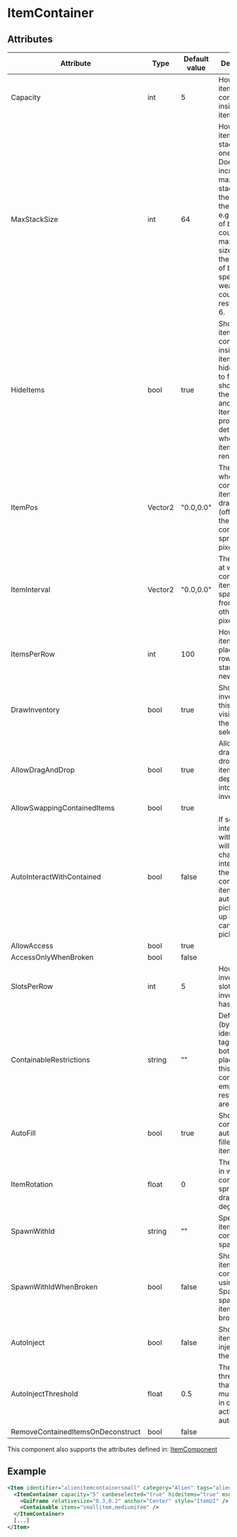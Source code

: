 # ItemContainer


## Attributes

| Attribute                         | Type    | Default value | Description                                                                                                                                                                                                                                  |
|-----------------------------------|---------|---------------|----------------------------------------------------------------------------------------------------------------------------------------------------------------------------------------------------------------------------------------------|
| Capacity                          | int     | 5             | How many items can be contained inside this item.                                                                                                                                                                                            |
| MaxStackSize                      | int     | 64            | How many items can be stacked in one slot. Does not increase the maximum stack size of the items themselves, e.g. a stack of bullets could have a maximum size of 8 but the number of bullets in a specific weapon could be restricted to 6. |
| HideItems                         | bool    | true          | Should the items contained inside this item be hidden. If set to false, you should use the ItemPos and ItemInterval properties to determine where the items get rendered.                                                                    |
| ItemPos                           | Vector2 | "0.0,0.0"     | The position where the contained items get drawn at (offset from the upper left corner of the sprite in pixels).                                                                                                                             |
| ItemInterval                      | Vector2 | "0.0,0.0"     | The interval at which the contained items are spaced apart from each other (in pixels).                                                                                                                                                      |
| ItemsPerRow                       | int     | 100           | How many items are placed in a row before starting a new row.                                                                                                                                                                                |
| DrawInventory                     | bool    | true          | Should the inventory of this item be visible when the item is selected.                                                                                                                                                                      |
| AllowDragAndDrop                  | bool    | true          | Allow dragging and dropping items to deposit items into this inventory.                                                                                                                                                                      |
| AllowSwappingContainedItems       | bool    | true          |                                                                                                                                                                                                                                              |
| AutoInteractWithContained         | bool    | false         | If set to true, interacting with this item will make the character interact with the contained item(s), automatically picking them up if they can be picked up.                                                                              |
| AllowAccess                       | bool    | true          |                                                                                                                                                                                                                                              |
| AccessOnlyWhenBroken              | bool    | false         |                                                                                                                                                                                                                                              |
| SlotsPerRow                       | int     | 5             | How many inventory slots the inventory has per row.                                                                                                                                                                                          |
| ContainableRestrictions           | string  | ""            | Define items (by identifiers or tags) that bots should place inside this container. If empty, no restrictions are applied.                                                                                                                   |
| AutoFill                          | bool    | true          | Should this container be automatically filled with items?                                                                                                                                                                                    |
| ItemRotation                      | float   | 0             | The rotation in which the contained sprites are drawn (in degrees).                                                                                                                                                                          |
| SpawnWithId                       | string  | ""            | Specify an item for the container to spawn with.                                                                                                                                                                                             |
| SpawnWithIdWhenBroken             | bool    | false         | Should the items configured using SpawnWithId spawn if this item is broken.                                                                                                                                                                  |
| AutoInject                        | bool    | false         | Should the items be injected into the user.                                                                                                                                                                                                  |
| AutoInjectThreshold               | float   | 0.5           | The health threshold that the user must reach in order to activate the autoinjection.                                                                                                                                                        |
| RemoveContainedItemsOnDeconstruct | bool    | false         |                                                                                                                                                                                                                                              |

This component also supports the attributes defined in: [ItemComponent](ItemComponent.md)


## Example
```xml
<Item identifier="alienitemcontainersmall" category="Alien" tags="aliencontainer" linkable="true" pickdistance="150" scale="0.5">
  <ItemContainer capacity="5" canbeselected="true" hideitems="true" msg="ItemMsgInteractSelect">
    <GuiFrame relativesize="0.3,0.2" anchor="Center" style="ItemUI" />
    <Containable items="smallitem,mediumitem" />
  </ItemContainer>
  [...]
</Item>
```

